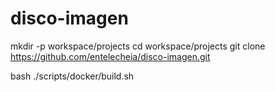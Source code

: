 # disco-imagen


mkdir -p workspace/projects
cd workspace/projects
git clone https://github.com/entelecheia/disco-imagen.git

bash ./scripts/docker/build.sh

